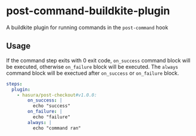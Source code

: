# post-command-buildkite-plugin
A buildkite plugin for running commands in the `post-command` hook

## Usage

If the command step exits with 0 exit code, `on_success` command block will be executed, otherwise `on_failure` block will be executed.
The `always` command block will be exectued after `on_success` or `on_failure` block.

```yml
steps:
  plugin:
    - hasura/post-checkout#v1.0.0:
        on_success: |
          echo "success"
        on_failure: |
          echo "failure"
        always: |
          echo "command ran"
```

